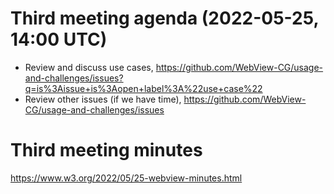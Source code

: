 # Third meeting agenda (2022-05-25, 14:00 UTC)

* Review and discuss use cases, https://github.com/WebView-CG/usage-and-challenges/issues?q=is%3Aissue+is%3Aopen+label%3A%22use+case%22
* Review other issues (if we have time), https://github.com/WebView-CG/usage-and-challenges/issues

# Third meeting minutes 
https://www.w3.org/2022/05/25-webview-minutes.html
